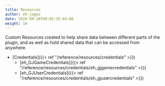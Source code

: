 ```yaml
---  
title: Resources  
author: eh-jogos  
date: 2020-09-28T09:02:35-03:00  
weight: 10  
---  
```

Custom Resources created to help share data between different parts of the plugin, and as well as hold shared data that can be accessed from anywhere.  
- [Credentials]({{< ref "/reference/resources/credentials" >}})  
  - [eh_GJGameCredentials]({{< ref "/reference/resources/credentials/eh_gjgamecredentials" >}})  
  - [eh_GJUserCredentials]({{< ref "/reference/resources/credentials/eh_gjusercredentials" >}})  

